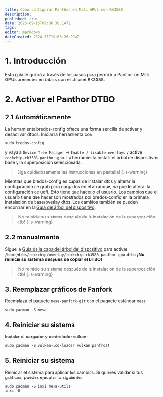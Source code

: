 ```yaml
---
title: Cómo configurar Panthor en Mali GPUs con RK3588
description:
published: true
date: 2025-09-15T09:36:38.147Z
tags:
editor: markdown
dateCreated: 2024-31T15:03:26.994Z
---
```


# 1. Introducción

Esta guía le guiará a través de los pasos para permitir a Panthor on Mali GPUs presentes en tablas con el chipset RK3588.

# 2. Activar el Panthor DTBO

## 2.1 Automáticamente

La herramienta bredos-config ofrece una forma sencilla de activar y desactivar dtbos. Iniciar la herramienta con

```
sudo bredos-config
```

y vaya a `Device Tree Manager` -> `Enable / disable overlays` y active `rockchip-rk3588-panthor-gpu`. La herramienta instala el árbol de dispositivos base y la superposición seleccionada.

> Siga cuidadosamente las instrucciones en pantalla!
> {.is-warning}

Mientras que bredos-config es capaz de instalar dtbs y alterar la configuración de grub para cargarlos en el arranque, _no_ puede alterar la configuración de uefi. Esto tiene que hacerlo el usuario. Los cambios que el usuario tiene que hacer son mostrados por bredos-config en la primera instalación de base/overlay dtbs. Los cambios también se pueden encontrar en la [Guía del árbol del dispositivo](/how-to/how-to-enable-dtbos).

> ¡No reinicie su sistema después de la instalación de la superposición dtb!
> {.is-warning}

## 2.2 manualmente

Sigue la [Guía de la capa del árbol del dispositivo](/how-to/how-to-enable-dtbos) para activar
`/boot/dtbs/rockchip/overlay/rockchip-rk3588-panthor-gpu.dtbo`
**¡No reinicie su sistema después de copiar el DTBO!**

> ¡No reinicie su sistema después de la instalación de la superposición dtb!
> {.is-warning}

## 3. Reemplazar gráficos de Panfork

Reemplaza el paquete `mesa-panfork-git` con el paquete estándar `mesa`:

```
sudo pacman -S mesa
```

## 4. Reiniciar su sistema

Instalar el cargador y controlador vulkan:

```
sudo pacman -S vulkan-icd-loader vulkan-panfrost
```

## 5. Reiniciar su sistema

Reiniciar el sistema para aplicar los cambios. Si quieres validar si tus gráficos, puedes ejecutar lo siguiente:

```
sudo pacman -S inxi mesa-utils
inxi -G
```